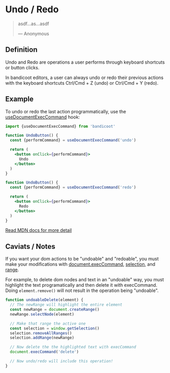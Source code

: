 # Undo / Redo
> asdf...as...asdf
>
> &#8212; Anonymous

## Definition

Undo and Redo are operations a user performs through keyboard shortcuts or button clicks.

In bandicoot editors, a user can always undo or redo their previous actions with the keyboard shortcuts Ctrl/Cmd + Z (undo)
or Ctrl/Cmd + Y (redo).

## Example
To undo or redo the last action programmatically, use the [useDocumentExecCommand](/hooks/use-document-exec-command.md) hook:

```jsx
import {useDocumentExecCommand} from 'bandicoot'

function UndoButton() {
  const {performCommand} = useDocumentExecCommand('undo')

  return (
    <button onClick={performCommand}>
      Undo
    </button>
  )
}

function UndoButton() {
  const {performCommand} = useDocumentExecCommand('redo')

  return (
    <button onClick={performCommand}>
      Redo
    </button>
  )
}
```

[Read MDN docs for more detail](https://developer.mozilla.org/en-US/docs/Web/API/Document/execCommand#Commands)

## Caviats / Notes
If you want your dom actions to be "undoable" and "redoable", you must make your modifications with
[document.execCommand](/hooks/use-document-exec-command.md), [selection](/concepts/selection.md), and [range](/concepts/range.md).

For example, to delete dom nodes and text in an "undoable" way, you must highlight the text programatically and then delete it
with execCommand. Doing `element.remove()` will not result in the operation being "undoable".

```js
function undoableDelete(element) {
  // The newRange will highlight the entire element
  const newRange = document.createRange()
  newRange.selectNode(element)

  // Make that range the active one
  const selection = window.getSelection()
  selection.removeAllRanges()
  selection.addRange(newRange)

  // Now delete the the highlighted text with execCommand
  document.execCommand('delete')

  // Now undo/redo will include this operation!
}
```
